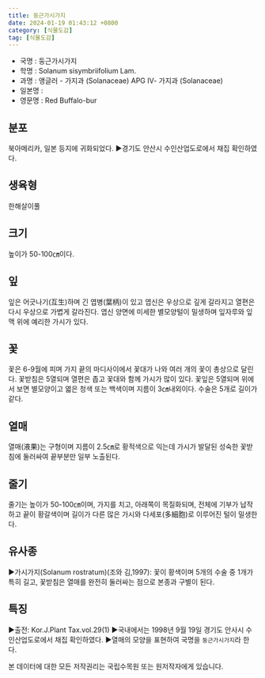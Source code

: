 ```yaml
---
title: 둥근가시가지
date: 2024-01-19 01:43:12 +0800
category: [식물도감]
tag: [식물도감]
---
```




- 국명 : 둥근가시가지
- 학명 : Solanum sisymbriifolium Lam.
- 과명 : 앵글러 - 가지과 (Solanaceae) APG Ⅳ- 가지과 (Solanaceae)
- 일본명 : 
- 영문명 : Red Buffalo-bur


## 분포
북아메리카, 일본 등지에 귀화되었다. ▶경기도 안산시 수인산업도로에서 채집 확인하였다.
## 생육형
한해살이풀
## 크기
높이가 50-100㎝이다.
## 잎
잎은 어긋나기(互生)하며 긴 엽병(葉柄)이 있고 엽신은 우상으로 깊게 갈라지고 열편은 다시 우상으로 가볍게 갈라진다.  엽신 양면에 미세한 별모양털이 밀생하며 잎자루와 잎맥 위에 예리한 가시가 있다.
## 꽃
꽃은 6-9월에 피며 가지 끝의 마디사이에서 꽃대가 나와 여러 개의 꽃이 총상으로 달린다. 꽃받침은 5열되며 열편은 좁고 꽃대와 함께 가시가 많이 있다. 꽃잎은 5열되며 위에서 보면 별모양이고 엷은 청색 또는 백색이며 지름이 3㎝내외이다. 수술은 5개로 길이가 같다.
## 열매
열매(液果)는 구형이며 지름이 2.5㎝로 황적색으로 익는데 가시가 발달된 성숙한 꽃받침에 둘러싸여 끝부분만 일부 노출된다.
## 줄기
줄기는 높이가 50-100㎝이며, 가지를 치고, 아래쪽이 목질화되며, 전체에 기부가 납작하고 끝이 황갈색이며 길이가 다른 많은 가시와 다세포(多細胞)로 이루어진 털이 밀생한다.
## 유사종
▶가시가지(Solanum rostratum)(조와 김,1997): 꽃이 황색이며 5개의 수술 중 1개가 특히 길고, 꽃받침은 열매를 완전히 둘러싸는 점으로 본종과 구별이 된다.
## 특징
▶출전: Kor.J.Plant Tax.vol.29(1)▶국내에서는 1998년 9월 19일 경기도 안사시 수인산업도로에서 채집 확인하였다. ▶열매의 모양을 표현하여 국명을 `둥근가시가지`라 한다.






본 데이터에 대한 모든 저작권리는 국립수목원 또는 원저작자에게 있습니다.
